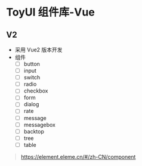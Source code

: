 # ToyUI 组件库-Vue

## V2

- 采用 Vue2 版本开发
- 组件
  - [ ] button
  - [ ] input
  - [ ]  switch
  - [ ]  radio
  - [ ] checkbox
  - [ ] form
  - [ ]  dialog
  - [ ]  rate
  - [ ] message
  - [ ] messagebox
  - [ ] backtop
  - [ ] tree
  - [ ] table

> https://element.eleme.cn/#/zh-CN/component
